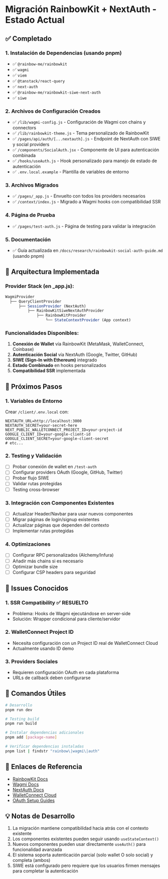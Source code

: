 # Migración RainbowKit + NextAuth - Estado Actual

## ✅ Completado

### 1. Instalación de Dependencias (usando pnpm)
- ✅ `@rainbow-me/rainbowkit`
- ✅ `wagmi` 
- ✅ `viem`
- ✅ `@tanstack/react-query`
- ✅ `next-auth`
- ✅ `@rainbow-me/rainbowkit-siwe-next-auth`
- ✅ `siwe`

### 2. Archivos de Configuración Creados
- ✅ `/lib/wagmi-config.js` - Configuración de Wagmi con chains y connectors
- ✅ `/lib/rainbowkit-theme.js` - Tema personalizado de RainbowKit
- ✅ `/pages/api/auth/[...nextauth].js` - Endpoint de NextAuth con SIWE y social providers
- ✅ `/components/SocialAuth.jsx` - Componente de UI para autenticación combinada
- ✅ `/hooks/useAuth.js` - Hook personalizado para manejo de estado de autenticación
- ✅ `.env.local.example` - Plantilla de variables de entorno

### 3. Archivos Migrados
- ✅ `/pages/_app.js` - Envuelto con todos los providers necesarios
- ✅ `/context/index.js` - Migrado a Wagmi hooks con compatibilidad SSR

### 4. Página de Prueba
- ✅ `/pages/test-auth.js` - Página de testing para validar la integración

### 5. Documentación
- ✅ Guía actualizada en `/docs/research/rainbowkit-social-auth-guide.md` (usando pnpm)

## 🔧 Arquitectura Implementada

### Provider Stack (en _app.js):
```javascript
WagmiProvider
  ├── QueryClientProvider
      ├── SessionProvider (NextAuth)
          ├── RainbowKitSiweNextAuthProvider
              ├── RainbowKitProvider
                  └── StateContextProvider (App context)
```

### Funcionalidades Disponibles:
1. **Conexión de Wallet** vía RainbowKit (MetaMask, WalletConnect, Coinbase)
2. **Autenticación Social** vía NextAuth (Google, Twitter, GitHub)
3. **SIWE (Sign-In with Ethereum)** integrado
4. **Estado Combinado** en hooks personalizados
5. **Compatibilidad SSR** implementada

## 🚧 Próximos Pasos

### 1. Variables de Entorno
Crear `/client/.env.local` con:
```env
NEXTAUTH_URL=http://localhost:3000
NEXTAUTH_SECRET=your-secret-here
NEXT_PUBLIC_WALLETCONNECT_PROJECT_ID=your-project-id
GOOGLE_CLIENT_ID=your-google-client-id
GOOGLE_CLIENT_SECRET=your-google-client-secret
# etc...
```

### 2. Testing y Validación
- [ ] Probar conexión de wallet en `/test-auth`
- [ ] Configurar providers OAuth (Google, GitHub, Twitter)
- [ ] Probar flujo SIWE
- [ ] Validar rutas protegidas
- [ ] Testing cross-browser

### 3. Integración con Componentes Existentes
- [ ] Actualizar Header/Navbar para usar nuevos componentes
- [ ] Migrar páginas de login/signup existentes
- [ ] Actualizar páginas que dependen del contexto
- [ ] Implementar rutas protegidas

### 4. Optimizaciones
- [ ] Configurar RPC personalizados (Alchemy/Infura)
- [ ] Añadir más chains si es necesario
- [ ] Optimizar bundle size
- [ ] Configurar CSP headers para seguridad

## 🐛 Issues Conocidos

### 1. SSR Compatibility ✅ RESUELTO
- Problema: Hooks de Wagmi ejecutándose en server-side
- Solución: Wrapper condicional para cliente/servidor

### 2. WalletConnect Project ID
- Necesita configuración con un Project ID real de WalletConnect Cloud
- Actualmente usando ID demo

### 3. Providers Sociales
- Requieren configuración OAuth en cada plataforma
- URLs de callback deben configurarse

## 📝 Comandos Útiles

```bash
# Desarrollo
pnpm run dev

# Testing build
pnpm run build

# Instalar dependencias adicionales
pnpm add [package-name]

# Verificar dependencias instaladas
pnpm list | findstr "rainbow\|wagmi\|auth"
```

## 🔗 Enlaces de Referencia

- [RainbowKit Docs](https://rainbowkit.com)
- [Wagmi Docs](https://wagmi.sh)
- [NextAuth Docs](https://next-auth.js.org)
- [WalletConnect Cloud](https://cloud.walletconnect.com)
- [OAuth Setup Guides](./oauth-setup-guides.md)

## 💡 Notas de Desarrollo

1. La migración mantiene compatibilidad hacia atrás con el contexto existente
2. Los componentes existentes pueden seguir usando `useStateContext()`
3. Nuevos componentes pueden usar directamente `useAuth()` para funcionalidad avanzada
4. El sistema soporta autenticación parcial (solo wallet O solo social) y completa (ambos)
5. SIWE está configurado pero requiere que los usuarios firmen mensajes para completar la autenticación
